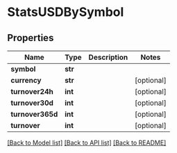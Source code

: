 # StatsUSDBySymbol

## Properties
Name | Type | Description | Notes
------------ | ------------- | ------------- | -------------
**symbol** | **str** |  | 
**currency** | **str** |  | [optional] 
**turnover24h** | **int** |  | [optional] 
**turnover30d** | **int** |  | [optional] 
**turnover365d** | **int** |  | [optional] 
**turnover** | **int** |  | [optional] 

[[Back to Model list]](../README.md#documentation-for-models) [[Back to API list]](../README.md#documentation-for-api-endpoints) [[Back to README]](../README.md)


